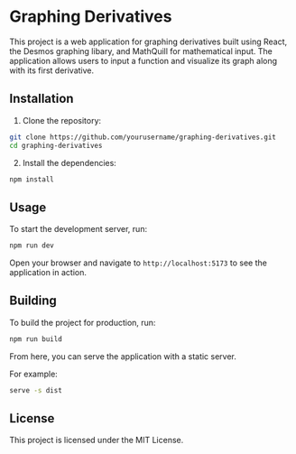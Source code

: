 # Graphing Derivatives

This project is a web application for graphing derivatives built using React, the Desmos graphing libary, and MathQuill for mathematical input. The application allows users to input a function and visualize its graph along with its first derivative.

## Installation

1. Clone the repository:
```sh
git clone https://github.com/yourusername/graphing-derivatives.git
cd graphing-derivatives
```

2. Install the dependencies:
```sh
npm install
```

## Usage
To start the development server, run:
```sh
npm run dev
```
Open your browser and navigate to `http://localhost:5173` to see the application in action.

## Building
To build the project for production, run:
```sh
npm run build
```
From here, you can serve the application with a static server.

For example:
```sh
serve -s dist
```

## License
This project is licensed under the MIT License.


